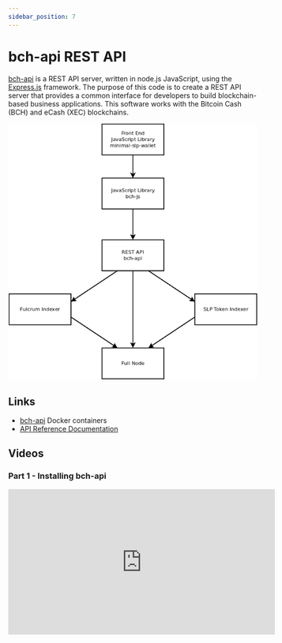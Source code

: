 ```yaml
---
sidebar_position: 7
---
```


# bch-api REST API

[bch-api](https://github.com/Permissionless-Software-Foundation/bch-api) is a REST API server, written in node.js JavaScript, using the [Express.js](https://expressjs.com/) framework. The purpose of this code is to create a REST API server that provides a common interface for developers to build blockchain-based business applications. This software works with the Bitcoin Cash (BCH) and eCash (XEC) blockchains.

![bch-api dependency graph](../img/bch-api-dependency-graph.png)

## Links

- [bch-api](https://github.com/Permissionless-Software-Foundation/bch-api) Docker containers
- [API Reference Documentation](https://api.fullstack.cash/docs/)

## Videos

### Part 1 - Installing bch-api

<iframe width="540" height="295" src="https://www.youtube.com/embed/D0pMYpGhOco" title="Install bch-api" frameborder="0" allow="accelerometer; autoplay; clipboard-write; encrypted-media; gyroscope; picture-in-picture; web-share" allowfullscreen></iframe>
